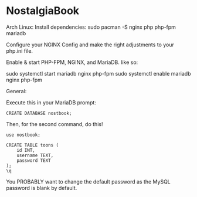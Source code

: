 # NostalgiaBook

Arch Linux:
Install dependencies: sudo pacman -S nginx php php-fpm mariadb

Configure your NGINX Config and make the right adjustments to your php.ini file.

Enable & start PHP-FPM, NGINX, and MariaDB. like so:

sudo systemctl start mariadb nginx php-fpm
sudo systemctl enable mariadb nginx php-fpm


General:

Execute this in your MariaDB prompt:

```
CREATE DATABASE nostbook;
```

Then, for the second command, do this!

```
use nostbook;

CREATE TABLE toons (
    id INT,
    username TEXT,
    password TEXT
); 
\q
```

You PROBABLY want to change the default password as the MySQL password is blank by default.
